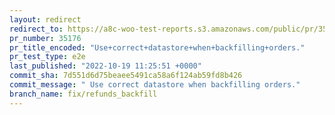 ```yaml
---
layout: redirect
redirect_to: https://a8c-woo-test-reports.s3.amazonaws.com/public/pr/35176/e2e/index.html
pr_number: 35176
pr_title_encoded: "Use+correct+datastore+when+backfilling+orders."
pr_test_type: e2e
last_published: "2022-10-19 11:25:51 +0000"
commit_sha: 7d551d6d75beaee5491ca58a6f124ab59fd8b426
commit_message: " Use correct datastore when backfilling orders."
branch_name: fix/refunds_backfill
---
```

